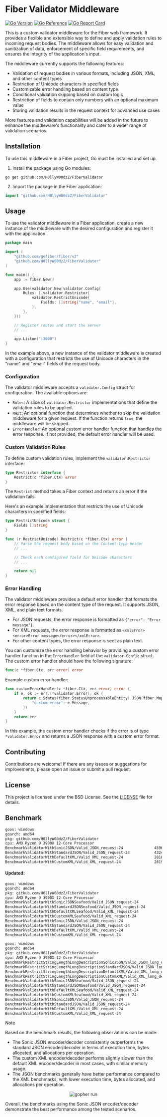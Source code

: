 # Fiber Validator Middleware
[![Go Version](https://img.shields.io/badge/1.22.3-gray?style=flat&logo=go&logoWidth=15)](https://github.com/H0llyW00dzZ/FiberValidator/blob/master/go.mod#L3blob/master/go.mod#L3)
[![Go Reference](https://pkg.go.dev/badge/github.com/H0llyW00dzZ/FiberValidator.svg)](https://pkg.go.dev/github.com/H0llyW00dzZ/FiberValidator) [![Go Report Card](https://goreportcard.com/badge/github.com/H0llyW00dzZ/FiberValidator)](https://goreportcard.com/report/github.com/H0llyW00dzZ/FiberValidator)

This is a custom validator middleware for the Fiber web framework. It provides a flexible and extensible way to define and apply validation rules to incoming request bodies. The middleware allows for easy validation and sanitization of data, enforcement of specific field requirements, and ensures the integrity of the application's input.

The middleware currently supports the following features:
- Validation of request bodies in various formats, including JSON, XML, and other content types
- Restriction of Unicode characters in specified fields
- Customizable error handling based on content type
- Conditional validation skipping based on custom logic
- Restriction of fields to contain only numbers with an optional maximum value
- Storing validation results in the request context for advanced use cases

More features and validation capabilities will be added in the future to enhance the middleware's functionality and cater to a wider range of validation scenarios.

## Installation

To use this middleware in a Fiber project, Go must be installed and set up.

1. Install the package using Go modules:

```shell
go get github.com/H0llyW00dzZ/FiberValidator
```

2. Import the package in the Fiber application:

```go
import "github.com/H0llyW00dzZ/FiberValidator"
```

## Usage

To use the validator middleware in a Fiber application, create a new instance of the middleware with the desired configuration and register it with the application.

```go
package main

import (
	"github.com/gofiber/fiber/v2"
	"github.com/H0llyW00dzZ/FiberValidator"
)

func main() {
	app := fiber.New()

	app.Use(validator.New(validator.Config{
		Rules: []validator.Restrictor{
			validator.RestrictUnicode{
				Fields: []string{"name", "email"},
			},
		},
	}))

	// Register routes and start the server
	// ...

	app.Listen(":3000")
}
```

In the example above, a new instance of the validator middleware is created with a configuration that restricts the use of Unicode characters in the "name" and "email" fields of the request body.

### Configuration

The validator middleware accepts a `validator.Config` struct for configuration. The available options are:

- `Rules`: A slice of `validator.Restrictor` implementations that define the validation rules to be applied.
- `Next`: An optional function that determines whether to skip the validation middleware for a given request. If the function returns `true`, the middleware will be skipped.
- `ErrorHandler`: An optional custom error handler function that handles the error response. If not provided, the default error handler will be used.

### Custom Validation Rules

To define custom validation rules, implement the `validator.Restrictor` interface:

```go
type Restrictor interface {
	Restrict(c *fiber.Ctx) error
}
```

The `Restrict` method takes a Fiber context and returns an error if the validation fails.

Here's an example implementation that restricts the use of Unicode characters in specified fields:

```go
type RestrictUnicode struct {
	Fields []string
}

func (r RestrictUnicode) Restrict(c *fiber.Ctx) error {
	// Parse the request body based on the Content-Type header
	// ...

	// Check each configured field for Unicode characters
	// ...

	return nil
}
```

### Error Handling

The validator middleware provides a default error handler that formats the error response based on the content type of the request. It supports JSON, XML, and plain text formats.

- For JSON requests, the error response is formatted as `{"error": "Error message"}`.
- For XML requests, the error response is formatted as `<xmlError><error>Error message</error></xmlError>`.
- For other content types, the error response is sent as plain text.

You can customize the error handling behavior by providing a custom error handler function in the `ErrorHandler` field of the `validator.Config` struct. The custom error handler should have the following signature:

```go
func(c *fiber.Ctx, err error) error
```

Example custom error handler:

```go
func customErrorHandler(c *fiber.Ctx, err error) error {
	if e, ok := err.(*validator.Error); ok {
		return c.Status(fiber.StatusUnprocessableEntity).JSON(fiber.Map{
			"custom_error": e.Message,
		})
	}
	return err
}
```

In this example, the custom error handler checks if the error is of type `*validator.Error` and returns a JSON response with a custom error format.

## Contributing

Contributions are welcome! If there are any issues or suggestions for improvements, please open an issue or submit a pull request.

## License

This project is licensed under the BSD License. See the [LICENSE](LICENSE) file for details.


## Benchmark

```sh
goos: windows
goarch: amd64
pkg: github.com/H0llyW00dzZ/FiberValidator
cpu: AMD Ryzen 9 3900X 12-Core Processor            
BenchmarkValidatorWithSonicJSON/Valid_JSON_request-24         	   45967	     24768 ns/op	   16464 B/op	      86 allocs/op
BenchmarkValidatorWithStandardJSON/Valid_JSON_request-24      	   43248	     27835 ns/op	   16624 B/op	     112 allocs/op
BenchmarkValidatorWithDefaultXML/Valid_XML_request-24         	   28101	     42913 ns/op	   23223 B/op	     212 allocs/op
BenchmarkValidatorWithCustomXML/Valid_XML_request-24          	   28191	     43596 ns/op	   23248 B/op	     212 allocs/op
```

#### Updated:

```sh
goos: windows
goarch: amd64
pkg: github.com/H0llyW00dzZ/FiberValidator
cpu: AMD Ryzen 9 3900X 12-Core Processor            
BenchmarkValidatorWithSonicJSONSeafood/Valid_JSON_request-24         	   46785	     24696 ns/op	   16447 B/op	      86 allocs/op
BenchmarkValidatorWithStandardJSONSeafood/Valid_JSON_request-24      	   42541	     28542 ns/op	   16672 B/op	     112 allocs/op
BenchmarkValidatorWithDefaultXMLSeafood/Valid_XML_request-24         	   26637	     44806 ns/op	   23450 B/op	     213 allocs/op
BenchmarkValidatorWithCustomXMLSeafood/Valid_XML_request-24          	   26622	     45684 ns/op	   23458 B/op	     213 allocs/op
BenchmarkValidatorWithSonicJSON/Valid_JSON_request-24                	   50625	     24377 ns/op	   16410 B/op	      86 allocs/op
BenchmarkValidatorWithStandardJSON/Valid_JSON_request-24             	   42150	     27954 ns/op	   16626 B/op	     112 allocs/op
BenchmarkValidatorWithDefaultXML/Valid_XML_request-24                	   27764	     43721 ns/op	   23244 B/op	     212 allocs/op
BenchmarkValidatorWithCustomXML/Valid_XML_request-24                 	   27417	     43951 ns/op	   23256 B/op	     212 allocs/op
```

```sh
goos: windows
goarch: amd64
pkg: github.com/H0llyW00dzZ/FiberValidator
cpu: AMD Ryzen 9 3900X 12-Core Processor            
BenchmarkRestrictStringLengthLongDescriptionSonicJSON/Valid_JSON_long_description-24         	   55225	     23263 ns/op	   19344 B/op	      58 allocs/op
BenchmarkRestrictStringLengthLongDescriptionStandardJSON/Valid_JSON_long_description-24      	   48288	     24452 ns/op	   19234 B/op	      65 allocs/op
BenchmarkRestrictStringLengthLongDescriptionDefaultXML/Valid_XML_long_description-24         	   30114	     39411 ns/op	   25018 B/op	     111 allocs/op
BenchmarkRestrictStringLengthLongDescriptionCustomXML/Valid_XML_long_description-24          	   30322	     40180 ns/op	   25025 B/op	     111 allocs/op
BenchmarkValidatorWithSonicJSONSeafood/Valid_JSON_request-24                                 	   51158	     23802 ns/op	   16421 B/op	      86 allocs/op
BenchmarkValidatorWithStandardJSONSeafood/Valid_JSON_request-24                              	   43411	     27269 ns/op	   16652 B/op	     112 allocs/op
BenchmarkValidatorWithDefaultXMLSeafood/Valid_XML_request-24                                 	   26984	     45736 ns/op	   23451 B/op	     213 allocs/op
BenchmarkValidatorWithCustomXMLSeafood/Valid_XML_request-24                                  	   26899	     45503 ns/op	   23443 B/op	     213 allocs/op
BenchmarkValidatorWithSonicJSON/Valid_JSON_request-24                                        	   50936	     24697 ns/op	   16417 B/op	      86 allocs/op
BenchmarkValidatorWithStandardJSON/Valid_JSON_request-24                                     	   43172	     28678 ns/op	   16627 B/op	     112 allocs/op
BenchmarkValidatorWithDefaultXML/Valid_XML_request-24                                        	   27283	     43998 ns/op	   23262 B/op	     212 allocs/op
BenchmarkValidatorWithCustomXML/Valid_XML_request-24                                         	   27990	     43546 ns/op	   23264 B/op	     212 allocs/op
```

> [!NOTE]
> Based on the benchmark results, the following observations can be made:
>
> - The Sonic JSON encoder/decoder consistently outperforms the standard JSON encoder/decoder in terms of execution time, bytes allocated, and allocations per operation.
> - The custom XML encoder/decoder performs slightly slower than the default XML encoder/decoder in most cases, with similar memory usage.
> - The JSON benchmarks generally have better performance compared to the XML benchmarks, with lower execution time, bytes allocated, and allocations per operation.
>
> <p align="center">
>   <img src="https://i.imgur.com/PxjZ0Dz.png" alt="gopher run" />
> </p>
>
> Overall, the benchmarks using the Sonic JSON encoder/decoder demonstrate the best performance among the tested scenarios.

